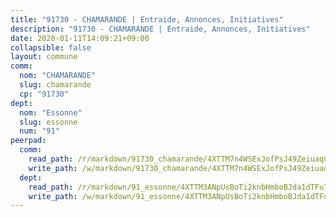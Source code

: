 ```yaml
---
title: "91730 - CHAMARANDE | Entraide, Annonces, Initiatives"
description: "91730 - CHAMARANDE | Entraide, Annonces, Initiatives"
date: 2020-01-11T14:09:21+09:00
collapsible: false
layout: commune
comm:
  nom: "CHAMARANDE"
  slug: chamarande
  cp: "91730"
dept:
  nom: "Essonne"
  slug: essonne
  num: "91"
peerpad:
  comm:
    read_path: /r/markdown/91730_chamarande/4XTTM7n4WSExJofPsJ49ZeiuaqCDRR1cQtxRzPS9KHc76QBaD
    write_path: /w/markdown/91730_chamarande/4XTTM7n4WSExJofPsJ49ZeiuaqCDRR1cQtxRzPS9KHc76QBaD-K3TgUQcdHm5niojtRPpzQyXS9LC7waHnhv4R4wbyE2zagVMzFYksHvjHm756xPnhPQkdssoYLWVhnsRMY8FCPXT8ijiz1hiRc5Gse9MLGjGGHiXwkr8J9ScrjJbi6wNmBYrfcToB
  dept:
    read_path: /r/markdown/91_essonne/4XTTM3ANpUsBoTi2knbHmboBJda1dTFu7ky8ZK9dB2RyMMfWF
    write_path: /w/markdown/91_essonne/4XTTM3ANpUsBoTi2knbHmboBJda1dTFu7ky8ZK9dB2RyMMfWF-K3TgUyWqeJSocSvH4aaj1ao8GVHVL7XNdUYQ4QUUeH9BAdnr24zoBJ2C3FCPvjfnNG6dyrzadtyfizxGKpMjZFU9wDjSpA4g6VtDcxL8iEmbLsyV9TFoF7XzgcRopbNZHgpYvcW3
---
```


